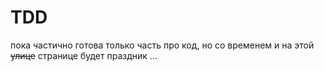 # TDD

пока частично готова только часть про код, но со временем и на этой ~~улице~~ странице будет праздник ...
